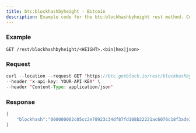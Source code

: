 ```yaml
---
title: btc:blockhashbyheight - Bitcoin
description: Example code for the btc:blockhashbyheight rest method. Сomplete guide on how to use btc:blockhashbyheight rest in GetBlock.io Web3 documentation.
---
```


### Example

`GET /rest/blockhashbyheight/<HEIGHT>.<bin|hex|json>`

### Request

``` java
curl --location --request GET 'https://btc.getblock.io/rest/blockhashbyheight/10.json' \
--header 'x-api-key: YOUR-API-KEY' \
--header 'Content-Type: application/json'
```

### Response

``` java
{
    "blockhash":"000000002c05cc2e78923c34df87fd108b22221ac6076c18f3ade378a4d915e9"
}
```
